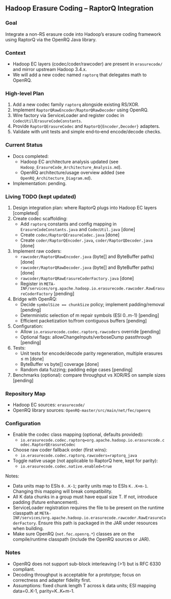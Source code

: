 ## Hadoop Erasure Coding – RaptorQ Integration

### Goal
Integrate a non-RS erasure code into Hadoop’s erasure coding framework using RaptorQ via the OpenRQ Java library.

### Context
- Hadoop EC layers (codec/coder/rawcoder) are present in `erasurecode/` and mirror upstream Hadoop 3.4.x.
- We will add a new codec named `raptorq` that delegates math to OpenRQ.

### High-level Plan
1. Add a new codec family `raptorq` alongside existing RS/XOR.
2. Implement `RaptorQRawEncoder`/`RaptorQRawDecoder` using OpenRQ.
3. Wire factory via ServiceLoader and register codec in `CodecUtil`/`ErasureCodeConstants`.
4. Provide `RaptorQErasureCodec` and `RaptorQ{Encoder,Decoder}` adapters.
5. Validate with unit tests and simple end‑to‑end encode/decode checks.

### Current Status
- Docs completed:
  - Hadoop EC architecture analysis updated (see `Hadoop_ErasureCode_Architecture_Analysis.md`).
  - OpenRQ architecture/usage overview added (see `OpenRQ_Architecture_Diagram.md`).
- Implementation: pending.

### Living TODO (kept updated)
1. Design integration plan: where RaptorQ plugs into Hadoop EC layers [completed]
2. Create codec scaffolding:
   - Add `raptorq` constants and config mapping in `ErasureCodeConstants.java` and `CodecUtil.java` [done]
   - Create `codec/RaptorQErasureCodec.java` [done]
   - Create `coder/RaptorQEncoder.java`, `coder/RaptorQDecoder.java` [done]
3. Implement raw coders:
   - `rawcoder/RaptorQRawEncoder.java` (byte[] and ByteBuffer paths) [done]
   - `rawcoder/RaptorQRawDecoder.java` (byte[] and ByteBuffer paths) [done]
   - `rawcoder/RaptorQRawErasureCoderFactory.java` [done]
   - Register in `META-INF/services/org.apache.hadoop.io.erasurecode.rawcoder.RawErasureCoderFactory` [pending]
4. Bridge with OpenRQ:
   - Decide `symbolSize == chunkSize` policy; implement padding/removal [pending]
   - Deterministic selection of m repair symbols (ESI 0..m-1) [pending]
   - Efficient packetization to/from contiguous buffers [pending]
5. Configuration:
   - Allow `io.erasurecode.codec.raptorq.rawcoders` override [pending]
   - Optional flags: allowChangeInputs/verboseDump passthrough [pending]
6. Tests:
   - Unit tests for encode/decode parity regeneration, multiple erasures ≤ m [done]
   - ByteBuffer vs byte[] coverage [done]
   - Random data fuzzing; padding edge cases [pending]
7. Benchmarks (optional): compare throughput vs XOR/RS on sample sizes [pending]

### Repository Map
- Hadoop EC sources: `erasurecode/`
- OpenRQ library sources: `OpenRQ-master/src/main/net/fec/openrq`

### Configuration
- Enable the codec class mapping (optional, defaults provided):
  - `io.erasurecode.codec.raptorq=org.apache.hadoop.io.erasurecode.codec.RaptorQErasureCodec`
- Choose raw coder fallback order (first wins):
  - `io.erasurecode.codec.raptorq.rawcoders=raptorq_java`
- Toggle native usage (not applicable to RaptorQ here, kept for parity):
  - `io.erasurecode.codec.native.enabled=true`

Notes:
- Data units map to ESIs `0..K-1`; parity units map to ESIs `K..K+m-1`. Changing this mapping will break compatibility.
- All K data chunks in a group must have equal size T. If not, introduce padding (future enhancement).
- ServiceLoader registration requires the file to be present on the runtime classpath at `META-INF/services/org.apache.hadoop.io.erasurecode.rawcoder.RawErasureCoderFactory`. Ensure this path is packaged in the JAR under resources when building.
- Make sure OpenRQ (`net.fec.openrq.*`) classes are on the compile/runtime classpath (include the OpenRQ sources or JAR).

### Notes
- OpenRQ does not support sub-block interleaving (>1) but is RFC 6330 compliant.
- Decoding throughput is acceptable for a prototype; focus on correctness and adapter fidelity first.
- Assumptions: fixed chunk length T across k data units; ESI mapping data=0..K-1, parity=K..K+m-1.


